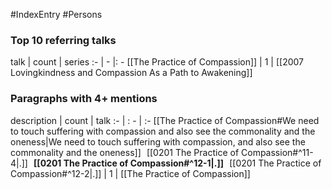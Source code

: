 #IndexEntry #Persons

### Top 10 referring talks
talk | count | series
:- | - |: -
[[The Practice of Compassion]] | 1 | [[2007 Lovingkindness and Compassion As a Path to Awakening]]

### Paragraphs with 4+ mentions
description | count | talk
:- | : - | :-
[[The Practice of Compassion#We need to touch suffering with compassion and also see the commonality and the oneness\|We need to touch suffering with compassion, and also see the commonality and the oneness]] &nbsp;&nbsp;[[0201 The Practice of Compassion#^11-4\|.]] &nbsp; **[[0201 The Practice of Compassion#^12-1\|.]]** &nbsp; [[0201 The Practice of Compassion#^12-2\|.]] | 1 | [[The Practice of Compassion]]

